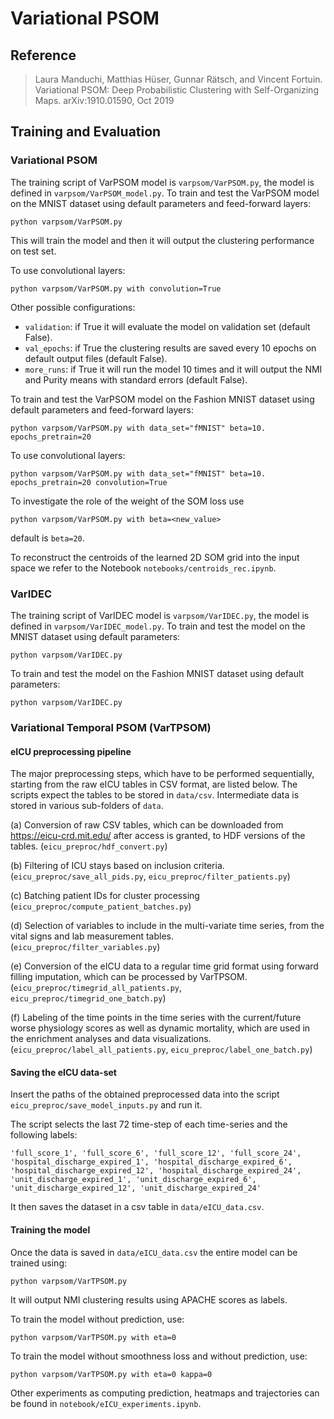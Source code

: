 # Variational PSOM

## Reference
> Laura Manduchi, Matthias Hüser, Gunnar Rätsch, and Vincent Fortuin. Variational PSOM: Deep Probabilistic Clustering with Self-Organizing Maps. arXiv:1910.01590, Oct 2019

## Training and Evaluation

### Variational PSOM

The training script of VarPSOM model is `varpsom/VarPSOM.py`, the model is defined in `varpsom/VarPSOM_model.py`.
To train and test the VarPSOM model on the MNIST dataset using default parameters and feed-forward layers:

````python varpsom/VarPSOM.py````

This will train the model and then it will output the clustering performance on test set.

To use convolutional layers:

```python varpsom/VarPSOM.py with convolution=True```

Other possible configurations:
- `validation`: if True it will evaluate the model on validation set (default False).
- `val_epochs`: if True the clustering results are saved every 10 epochs on default output files (default False).
- `more_runs`: if True it will run the model 10 times and it will output the NMI and Purity means with standard errors (default False).

To train and test the VarPSOM model on the Fashion MNIST dataset using default parameters and feed-forward layers:

``` python varpsom/VarPSOM.py with data_set="fMNIST" beta=10. epochs_pretrain=20 ```

To use convolutional layers:

``` python varpsom/VarPSOM.py with data_set="fMNIST" beta=10. epochs_pretrain=20 convolution=True ```

To investigate the role of the weight of the SOM loss use

````python varpsom/VarPSOM.py with beta=<new_value>````

default is `beta=20`.

To reconstruct the centroids of the learned 2D SOM grid into the input space we refer to the Notebook `notebooks/centroids_rec.ipynb`.

### VarIDEC

The training script of VarIDEC model is `varpsom/VarIDEC.py`, the model is defined in `varpsom/VarIDEC_model.py`.
To train and test the model on the MNIST dataset using default parameters:

````python varpsom/VarIDEC.py````

To train and test the model on the Fashion MNIST dataset using default parameters:

````python varpsom/VarIDEC.py````

### Variational Temporal PSOM (VarTPSOM)

#### eICU preprocessing pipeline

The major preprocessing steps, which have to be performed sequentially, starting
from the raw eICU tables in CSV format, are listed below. The scripts expect
the tables to be stored in `data/csv`. Intermediate data is stored in various
sub-folders of `data`.

(a) Conversion of raw CSV tables, which can be downloaded from
    https://eicu-crd.mit.edu/ after access is granted, to HDF versions of the
    tables. (`eicu_preproc/hdf_convert.py`)

(b) Filtering of ICU stays based on inclusion criteria.
    (`eicu_preproc/save_all_pids.py`, `eicu_preproc/filter_patients.py`)

(c) Batching patient IDs for cluster processing
    (`eicu_preproc/compute_patient_batches.py`)

(d) Selection of variables to include in the multi-variate time series, from
    the vital signs and lab measurement tables.
    (`eicu_preproc/filter_variables.py`)

(e) Conversion of the eICU data to a regular time grid format using
    forward filling imputation, which can be processed by VarTPSOM.
    (`eicu_preproc/timegrid_all_patients.py`, `eicu_preproc/timegrid_one_batch.py`)

(f) Labeling of the time points in the time series with the current/future
    worse physiology scores as well as dynamic mortality, which
    are used in the enrichment analyses and data visualizations.
    (`eicu_preproc/label_all_patients.py`, `eicu_preproc/label_one_batch.py`)
 
#### Saving the eICU data-set

Insert the paths of the obtained preprocessed data into the script `eicu_preproc/save_model_inputs.py` and run it.

The script selects the last 72 time-step of each time-series and the following labels:

`'full_score_1', 'full_score_6', 'full_score_12', 'full_score_24',
                                         'hospital_discharge_expired_1', 'hospital_discharge_expired_6',
                                         'hospital_discharge_expired_12', 'hospital_discharge_expired_24',
                                         'unit_discharge_expired_1', 'unit_discharge_expired_6',
                                         'unit_discharge_expired_12', 'unit_discharge_expired_24'`
                                         
It then saves the dataset in a csv table in `data/eICU_data.csv`.

#### Training the model

Once the data is saved in `data/eICU_data.csv` the entire model can be trained using:

`python varpsom/VarTPSOM.py`

It will output NMI clustering results using APACHE scores as labels.

To train the model without prediction, use:

`python varpsom/VarTPSOM.py with eta=0`

To train the model without smoothness loss and without prediction, use:

`python varpsom/VarTPSOM.py with eta=0 kappa=0`

Other experiments as computing prediction, heatmaps and trajectories can be found in `notebook/eICU_experiments.ipynb`.

